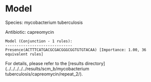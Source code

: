 
# Model

Species: mycobacterium tuberculosis

Antibiotic: capreomycin

```
Model (Conjunction - 1 rules):
------------------------------
Presence(ACTTTCATGACGCGACGGGCGGTGTGTACAA) [Importance: 1.00, 36 equivalent rules]

```

For details, please refer to the [results directory](../../../../../results/scm_b/mycobacterium tuberculosis/capreomycin/repeat_2/).

